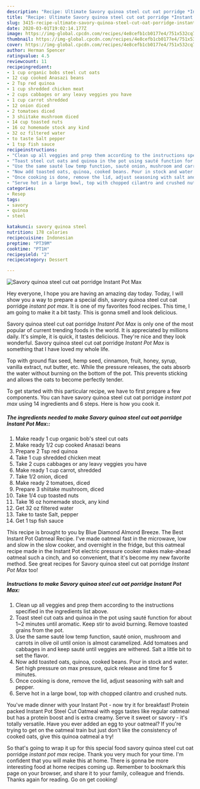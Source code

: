 ```yaml
---
description: "Recipe: Ultimate Savory quinoa steel cut oat porridge *Instant Pot Max*"
title: "Recipe: Ultimate Savory quinoa steel cut oat porridge *Instant Pot Max*"
slug: 3415-recipe-ultimate-savory-quinoa-steel-cut-oat-porridge-instant-pot-max
date: 2020-03-01T19:02:14.177Z
image: https://img-global.cpcdn.com/recipes/4e8cefb1cb0177e4/751x532cq70/savory-quinoa-steel-cut-oat-porridge-instant-pot-max-recipe-main-photo.jpg
thumbnail: https://img-global.cpcdn.com/recipes/4e8cefb1cb0177e4/751x532cq70/savory-quinoa-steel-cut-oat-porridge-instant-pot-max-recipe-main-photo.jpg
cover: https://img-global.cpcdn.com/recipes/4e8cefb1cb0177e4/751x532cq70/savory-quinoa-steel-cut-oat-porridge-instant-pot-max-recipe-main-photo.jpg
author: Herman Spencer
ratingvalue: 4.5
reviewcount: 11
recipeingredient:
- 1 cup organic bobs steel cut oats
- 12 cup cooked Anasazi beans
- 2 Tsp red quinoa
- 1 cup shredded chicken meat
- 2 cups cabbages or any leavy veggies you have
- 1 cup carrot shredded
- 12 onion diced
- 2 tomatoes diced
- 3 shiitake mushroom diced
- 14 cup toasted nuts
- 16 oz homemade stock any kind
- 32 oz filtered water
- to taste Salt pepper
- 1 tsp fish sauce
recipeinstructions:
- "Clean up all veggies and prep them according to the instructions specified in the ingredients list above."
- "Toast steel cut oats and quinoa in the pot using sauté function for about 1~2 minutes until aromatic. Keep stir to avoid burning. Remove toasted grains from the pot."
- "Use the same sauté low temp function, sauté onion, mushroom and carrots in olive oil until onion is almost caramelized. Add tomatoes and cabbages in and keep sauté until veggies are withered. Salt a little bit to set the flavor."
- "Now add toasted oats, quinoa, cooked beans. Pour in stock and water. Set high pressure on max pressure, quick release and time for 5 minutes."
- "Once cooking is done, remove the lid, adjust seasoning with salt and pepper."
- "Serve hot in a large bowl, top with chopped cilantro and crushed nuts."
categories:
- Resep
tags:
- savory
- quinoa
- steel

katakunci: savory quinoa steel
nutrition: 178 calories
recipecuisine: Indonesian
preptime: "PT39M"
cooktime: "PT1H"
recipeyield: "2"
recipecategory: Dessert

---
```



![Savory quinoa steel cut oat porridge *Instant Pot Max*](https://img-global.cpcdn.com/recipes/4e8cefb1cb0177e4/751x532cq70/savory-quinoa-steel-cut-oat-porridge-instant-pot-max-recipe-main-photo.jpg)

Hey everyone, I hope you are having an amazing day today. Today, I will show you a way to prepare a special dish, savory quinoa steel cut oat porridge *instant pot max*. It is one of my favorites food recipes. This time, I am going to make it a bit tasty. This is gonna smell and look delicious.

Savory quinoa steel cut oat porridge *Instant Pot Max* is only one of the most popular of current trending foods in the world. It is appreciated by millions daily. It's simple, it is quick, it tastes delicious. They're nice and they look wonderful. Savory quinoa steel cut oat porridge *Instant Pot Max* is something that I have loved my whole life.

Top with ground flax seed, hemp seed, cinnamon, fruit, honey, syrup, vanilla extract, nut butter, etc. While the pressure releases, the oats absorb the water without burning on the bottom of the pot. This prevents sticking and allows the oats to become perfectly tender.


To get started with this particular recipe, we have to first prepare a few components. You can have savory quinoa steel cut oat porridge *instant pot max* using 14 ingredients and 6 steps. Here is how you cook it.

##### The ingredients needed to make Savory quinoa steel cut oat porridge *Instant Pot Max*::

1. Make ready 1 cup organic bob&#39;s steel cut oats
1. Make ready 1/2 cup cooked Anasazi beans
1. Prepare 2 Tsp red quinoa
1. Take 1 cup shredded chicken meat
1. Take 2 cups cabbages or any leavy veggies you have
1. Make ready 1 cup carrot, shredded
1. Take 1/2 onion, diced
1. Make ready 2 tomatoes, diced
1. Prepare 3 shiitake mushroom, diced
1. Take 1/4 cup toasted nuts
1. Take 16 oz homemade stock, any kind
1. Get 32 oz filtered water
1. Take to taste Salt, pepper
1. Get 1 tsp fish sauce


This recipe is brought to you by Blue Diamond Almond Breeze. The Best Instant Pot Oatmeal Recipe. I&#39;ve made oatmeal fast in the microwave, low and slow in the slow cooker, and overnight in the fridge, but this oatmeal recipe made in the Instant Pot electric pressure cooker makes make-ahead oatmeal such a cinch, and so convenient, that it&#39;s become my new favorite method. See great recipes for Savory quinoa steel cut oat porridge *Instant Pot Max* too! 

##### Instructions to make Savory quinoa steel cut oat porridge *Instant Pot Max*:

1. Clean up all veggies and prep them according to the instructions specified in the ingredients list above.
1. Toast steel cut oats and quinoa in the pot using sauté function for about 1~2 minutes until aromatic. Keep stir to avoid burning. Remove toasted grains from the pot.
1. Use the same sauté low temp function, sauté onion, mushroom and carrots in olive oil until onion is almost caramelized. Add tomatoes and cabbages in and keep sauté until veggies are withered. Salt a little bit to set the flavor.
1. Now add toasted oats, quinoa, cooked beans. Pour in stock and water. Set high pressure on max pressure, quick release and time for 5 minutes.
1. Once cooking is done, remove the lid, adjust seasoning with salt and pepper.
1. Serve hot in a large bowl, top with chopped cilantro and crushed nuts.


You&#39;ve made dinner with your Instant Pot - now try it for breakfast! Protein packed Instant Pot Steel Cut Oatmeal with eggs tastes like regular oatmeal but has a protein boost and is extra creamy. Serve it sweet or savory - it&#39;s totally versatile. Have you ever added an egg to your oatmeal? If you&#39;re trying to get on the oatmeal train but just don&#39;t like the consistency of cooked oats, give this quinoa oatmeal a try! 

So that's going to wrap it up for this special food savory quinoa steel cut oat porridge *instant pot max* recipe. Thank you very much for your time. I'm confident that you will make this at home. There is gonna be more interesting food at home recipes coming up. Remember to bookmark this page on your browser, and share it to your family, colleague and friends. Thanks again for reading. Go on get cooking!
